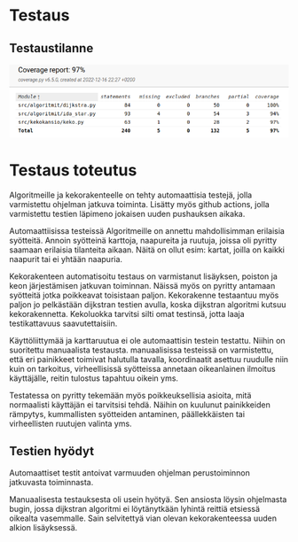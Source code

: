 # Testaus

## Testaustilanne

![coveragekuva](https://github.com/hartonenolli/Reitinhaku_TiRa/blob/master/dokumentaatio/kuvat/coverage_kuva.png)

# Testaus toteutus
Algoritmeille ja kekorakenteelle on tehty automaattisia testejä, jolla varmistettu ohjelman jatkuva toiminta. Lisätty myös github actions, jolla varmistettu testien läpimeno jokaisen uuden pushauksen aikaka.

Automaattiisissa testeissä Algoritmeille on annettu mahdollisimman erilaisia syötteitä. Annoin syötteinä karttoja, naapureita ja ruutuja, joissa oli pyritty saamaan erilaisia tilanteita aikaan. Näitä on ollut esim: kartat, joilla on kaikki naapurit tai ei yhtään naapuria.

Kekorakenteen automatisoitu testaus on varmistanut lisäyksen, poiston ja keon järjestämisen jatkuvan toiminnan. Näissä myös on pyritty antamaan syötteitä jotka poikkeavat toisistaan paljon. Kekorakenne testaantuu myös paljon jo pelkästään dijkstran testien avulla, koska dijkstran algoritmi kutsuu kekorakennetta. Kekoluokka tarvitsi silti omat testinsä, jotta laaja testikattavuus saavutettaisiin.

Käyttöliittymää ja karttaruutua ei ole automaattisin testein testattu. Niihin on suoritettu manuaalista testausta. manuaalisissa testeissä on varmistettu, että eri painikkeet toimivat halutulla tavalla, koordinaatit asettuu ruudulle niin kuin on tarkoitus, virheellisissä syötteissa annetaan oikeanlainen ilmoitus käyttäjälle, reitin tulostus tapahtuu oikein yms.

Testatessa on pyritty tekemään myös poikkeuksellisia asioita, mitä normaalisti käyttäjän ei tarvitsisi tehdä. Näihin on kuulunut painikkeiden rämpytys, kummallisten syötteiden antaminen, päällekkäisten tai virheellisten ruutujen valinta yms.

## Testien hyödyt
Automaattiset testit antoivat varmuuden ohjelman perustoiminnon jatkuvasta toiminnasta.

Manuaalisesta testauksesta oli usein hyötyä. Sen ansiosta löysin ohjelmasta bugin, jossa dijkstran algoritmi ei löytänytkään lyhintä reittiä etsiessä oikealta vasemmalle. Sain selvitettyä vian olevan kekorakenteessa uuden alkion lisäyksessä.

